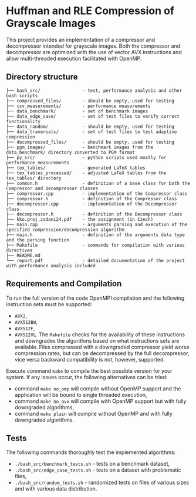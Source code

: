 # Huffman and RLE Compression of Grayscale Images
This project provides an implementation of a compressor and decompressor intended for grayscale images. Both the compressor and decompressor are optimized with the use of vector AVX instructions and allow multi-threaded execution facilitated with OpenMP.

## Directory structure
```
├── bash_src/                - test, performance analysis and other bash scripts
├── compressed_files/        - should be empty, used for testing 
├── csv_measurements/        - performance measurements
├── data_benchmark/          - set of benchmark images
├── data_edge_case/          - set of test files to verify correct functionality
├── data_random/             - should be empty, used for testing
├── data_traversals/         - set of test files to test adaptive compression
├── decompressed_files/      - should be empty, used for testing
├── pgm_images/              - benchmark images from the data_benchmark/ directory converted to PGM format
├── py_src/                  - python scripts used mostly for performance measurements
├── tex_tables/              - generated LaTeX tables
├── tex_tables_processed/    - adjusted LaTeX tables from the tex_tables/ directory
├── common.h                 - definition of a base class for both the Compressor and Decompressor classes
├── compressor.cpp           - implementation of the Compressor class
├── compressor.h             - definition of the Compressor class
├── decompressor.cpp         - implementation of the Decompressor class
├── decompressor.h           - definition of the Decompressor class
├── kko.proj.zadani24.pdf    - the assignment (in Czech)
├── main.cpp                 - arguments parsing and execution of the specified compression/decompression algorithm
├── main.h                   - definition of the arguments data type and the parsing function 
├── Makefile                 - commands for compilation with various directives
├── README.md
└── report.pdf               - detailed documentation of the project with performance analysis included
```

## Requirements and Compilation
To run the full version of the code OpenMPI compilation and the following instruction sets must be supported:
* `AVX2`,
* `AVX512BW`,
* `AVX512F`,
* `AVX512VL`.
The `Makefile` checks for the availability of these instructions and downgrades the algorithms based on what instructions sets are available. Files compressed with a downgraded compressor yield worse compression rates, but can be decompressed by the full decompressor, vice versa backward compatibility is not, however, supported.

Execute command `make` to compile the best possible version for your system. If any issues occur, the following alternatives can be tried:
* command `make no_omp` will compile without OpenMP support and the application will be bound to single threaded execution, 
* command `make no_avx` will compile with OpenMP support but with fully downgraded algorithms,
* command `make plain` will compile without OpenMP and with fully downgraded algorithms.

## Tests
The following commands thoroughly test the implemented algorithms:
* `./bash_src/benchmark_tests.sh` - tests on a benchmark dataset,
* `./bash_src/edge_case_tests.sh` - tests on a dataset with problematic files,
* `./bash_src/random_tests.sh` - randomized tests on files of various sizes and with various data distribution.
